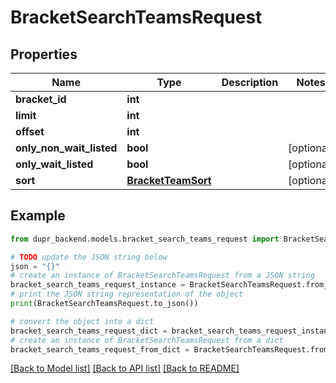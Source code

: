 # BracketSearchTeamsRequest


## Properties

Name | Type | Description | Notes
------------ | ------------- | ------------- | -------------
**bracket_id** | **int** |  | 
**limit** | **int** |  | 
**offset** | **int** |  | 
**only_non_wait_listed** | **bool** |  | [optional] 
**only_wait_listed** | **bool** |  | [optional] 
**sort** | [**BracketTeamSort**](BracketTeamSort.md) |  | [optional] 

## Example

```python
from dupr_backend.models.bracket_search_teams_request import BracketSearchTeamsRequest

# TODO update the JSON string below
json = "{}"
# create an instance of BracketSearchTeamsRequest from a JSON string
bracket_search_teams_request_instance = BracketSearchTeamsRequest.from_json(json)
# print the JSON string representation of the object
print(BracketSearchTeamsRequest.to_json())

# convert the object into a dict
bracket_search_teams_request_dict = bracket_search_teams_request_instance.to_dict()
# create an instance of BracketSearchTeamsRequest from a dict
bracket_search_teams_request_from_dict = BracketSearchTeamsRequest.from_dict(bracket_search_teams_request_dict)
```
[[Back to Model list]](../README.md#documentation-for-models) [[Back to API list]](../README.md#documentation-for-api-endpoints) [[Back to README]](../README.md)


